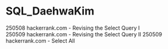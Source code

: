 # SQL_DaehwaKim

250508 hackerrank.com - Revising the Select Query I <br>
250509 hackerrank.com - Revising the Select Query II
250509 hackerrank.com - Select All
